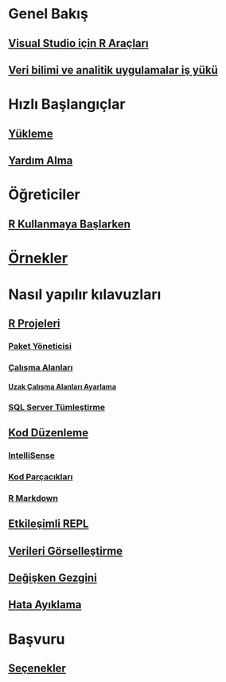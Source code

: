 # Genel Bakış
## [Visual Studio için R Araçları](index.md)
## [Veri bilimi ve analitik uygulamalar iş yükü](data-science-workload.md)
# Hızlı Başlangıçlar
## [Yükleme](installation.md)
## [Yardım Alma](getting-started-help.md)
# Öğreticiler
## [R Kullanmaya Başlarken](getting-started-with-r.md)
# [Örnekler](getting-started-samples.md)
# Nasıl yapılır kılavuzları
## [R Projeleri](projects.md)
### [Paket Yöneticisi](package-manager.md)
### [Çalışma Alanları](workspaces.md)
#### [Uzak Çalışma Alanları Ayarlama](workspaces-remote-setup.md)
### [SQL Server Tümleştirme](sql-server.md)
## [Kod Düzenleme](code-editing.md)
### [IntelliSense](code-intellisense.md)
### [Kod Parçacıkları](code-snippets.md)
### [R Markdown](rmarkdown.md)
## [Etkileşimli REPL](interactive-repl.md)
## [Verileri Görselleştirme](visualizing-data.md)
## [Değişken Gezgini](variable-explorer.md)
## [Hata Ayıklama](debugging.md)
# Başvuru
## [Seçenekler](options.md)